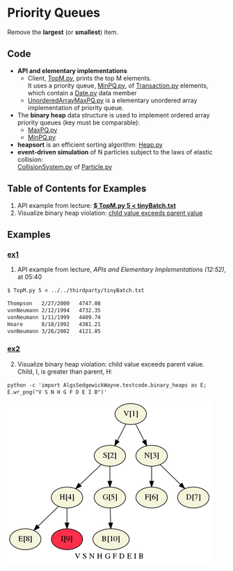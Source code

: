 # Priority Queues
Remove the **largest** (or **smallest**) item.

## Code
  * **API and elementary implementations**    
    * Client, [TopM.py](../py/AlgsSedgewickWayne/TopM.py), prints the top M elements.     
      It uses a priority queue, [MinPQ.py](../py/AlgsSedgewickWayne/MinPQ.py), of 
      [Transaction.py](../py/AlgsSedgewickWayne/Transaction.py) elements, which contain a
      [Date.py](../py/AlgsSedgewickWayne/Date.py) data member
    * [UnorderedArrayMaxPQ.py](../py/AlgsSedgewickWayne/UnorderedArrayMaxPQ.py) is a 
      elementary unordered array implementation of priority queue.   
  * The **binary heap** data structure is used to implement ordered array priority queues (key must be comparable):    
    * [MaxPQ.py](../py/AlgsSedgewickWayne/MaxPQ.py)    
    * [MinPQ.py](../py/AlgsSedgewickWayne/MinPQ.py)    
  * **heapsort** is an efficient sorting algorithm: [Heap.py](../py/AlgsSedgewickWayne/Heap.py)   
  * **event-driven simulation** of N particles subject to the laws of elastic collision:     
    [CollisionSystem.py](../py/AlgsSedgewickWayne/CollisionSystem.py) of 
    [Particle.py](../py/AlgsSedgewickWayne/Particle.py)

## Table of Contents for Examples
  1. API example from lecture: [**$ TopM.py 5 < tinyBatch.txt**](#ex1)
  2. Visualize binary heap violation: [child value exceeds parent value](#ex2)

## Examples
### [ex1](#table-of-contents-for-examples)
1. API example from lecture, *APIs and Elementary Implementations (12:52)*, at 05:40
```
$ TopM.py 5 < ../../thirdparty/tinyBatch.txt
```
```
Thompson   2/27/2000   4747.08
vonNeumann 2/12/1994   4732.35
vonNeumann 1/11/1999   4409.74
Hoare      8/18/1992   4381.21
vonNeumann 3/26/2002   4121.85
```

### [ex2](#table-of-contents-for-examples)
2. Visualize binary heap violation: child value exceeds parent value.    
Child, I, is greater than parent, H:
```
python -c 'import AlgsSedgewickWayne.testcode.binary_heaps as E; E.wr_png("V S N H G F D E I B")'
```
![binary_heap_V_S_N_H_G_F_D_E_I_B.png](./images/binary_heap_V_S_N_H_G_F_D_E_I_B.png)
